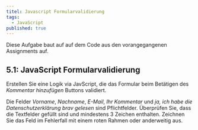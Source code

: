 ```yaml
---
titel: Javascript Formularvalidierung
tags: 
  - JavaScript
published: true
---
```


Diese Aufgabe baut auf auf dem Code aus den vorangegangenen Assignments auf.

## 5.1: JavaScript Formularvalidierung
Erstellen Sie eine Logik via JavScript, die das Formular beim Betätigen des *Kommentar hinzufügen* Buttons validiert.

Die Felder *Vorname*, *Nachname*, *E-Mail*, *Ihr Kommentar* und *ja, ich habe die Datenschutzerklärung brav gelesen* sind Pflichtfelder. Überprüfen Sie, dass die Textfelder gefüllt sind und mindestens 3 Zeichen enthalten. Zeichnen Sie das Feld im Fehlerfall mit einem roten Rahmen oder anderweitig aus.
